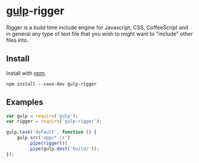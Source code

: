 # [gulp](https://github.com/wearefractal/gulp)-rigger

Rigger is a build time include engine for Javascript, CSS, CoffeeScript and in general any type of text file that you wish to might want to "include" other files into.

## Install

Install with [npm](https://npmjs.org/package/gulp-rigger).

```
npm install --save-dev gulp-rigger
```

## Examples

```js
var gulp = require('gulp');
var rigger = require('gulp-rigger');

gulp.task('default', function () {
	gulp.src('app/*.js')
		.pipe(rigger())
		.pipe(gulp.dest('build/'));
});
```
